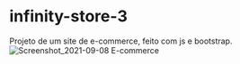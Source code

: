 
# infinity-store-3
Projeto de um site de e-commerce, feito com js e bootstrap.
![Screenshot_2021-09-08 E-commerce](https://user-images.githubusercontent.com/74938988/132553506-f50b317d-3aa1-4222-9aa5-939926278105.png)
